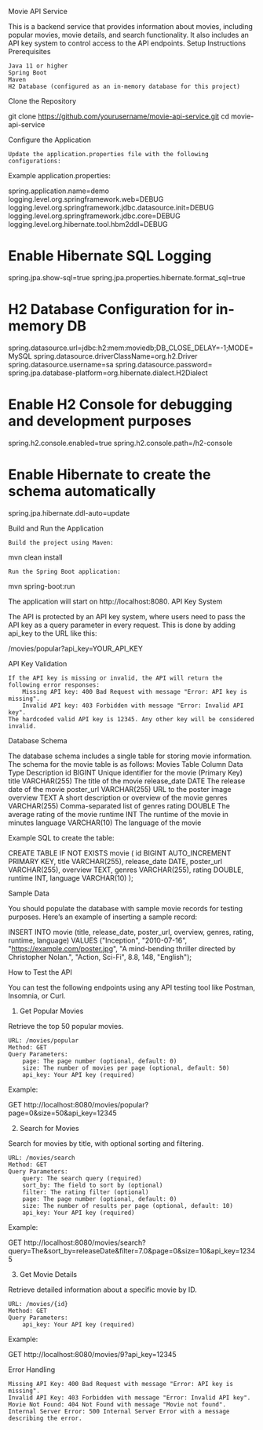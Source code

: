 Movie API Service

This is a backend service that provides information about movies, including popular movies, movie details, and search functionality. It also includes an API key system to control access to the API endpoints.
Setup Instructions
Prerequisites

    Java 11 or higher
    Spring Boot
    Maven
    H2 Database (configured as an in-memory database for this project)

Clone the Repository

git clone https://github.com/yourusername/movie-api-service.git
cd movie-api-service

Configure the Application

    Update the application.properties file with the following configurations:

Example application.properties:

spring.application.name=demo
logging.level.org.springframework.web=DEBUG
logging.level.org.springframework.jdbc.datasource.init=DEBUG
logging.level.org.springframework.jdbc.core=DEBUG
logging.level.org.hibernate.tool.hbm2ddl=DEBUG

# Enable Hibernate SQL Logging
spring.jpa.show-sql=true
spring.jpa.properties.hibernate.format_sql=true

# H2 Database Configuration for in-memory DB
spring.datasource.url=jdbc:h2:mem:moviedb;DB_CLOSE_DELAY=-1;MODE=MySQL
spring.datasource.driverClassName=org.h2.Driver
spring.datasource.username=sa
spring.datasource.password=
spring.jpa.database-platform=org.hibernate.dialect.H2Dialect

# Enable H2 Console for debugging and development purposes
spring.h2.console.enabled=true
spring.h2.console.path=/h2-console

# Enable Hibernate to create the schema automatically
spring.jpa.hibernate.ddl-auto=update

Build and Run the Application

    Build the project using Maven:

mvn clean install

    Run the Spring Boot application:

mvn spring-boot:run

The application will start on http://localhost:8080.
API Key System

The API is protected by an API key system, where users need to pass the API key as a query parameter in every request. This is done by adding api_key to the URL like this:

/movies/popular?api_key=YOUR_API_KEY

API Key Validation

    If the API key is missing or invalid, the API will return the following error responses:
        Missing API key: 400 Bad Request with message "Error: API key is missing".
        Invalid API key: 403 Forbidden with message "Error: Invalid API key".
    The hardcoded valid API key is 12345. Any other key will be considered invalid.

Database Schema

The database schema includes a single table for storing movie information. The schema for the movie table is as follows:
Movies Table
Column	Data Type	Description
id	BIGINT	Unique identifier for the movie (Primary Key)
title	VARCHAR(255)	The title of the movie
release_date	DATE	The release date of the movie
poster_url	VARCHAR(255)	URL to the poster image
overview	TEXT	A short description or overview of the movie
genres	VARCHAR(255)	Comma-separated list of genres
rating	DOUBLE	The average rating of the movie
runtime	INT	The runtime of the movie in minutes
language	VARCHAR(10)	The language of the movie

Example SQL to create the table:

CREATE TABLE IF NOT EXISTS movie (
    id BIGINT AUTO_INCREMENT PRIMARY KEY,
    title VARCHAR(255),
    release_date DATE,
    poster_url VARCHAR(255),
    overview TEXT,
    genres VARCHAR(255),
    rating DOUBLE,
    runtime INT,
    language VARCHAR(10)
);

Sample Data

You should populate the database with sample movie records for testing purposes. Here’s an example of inserting a sample record:

INSERT INTO movie (title, release_date, poster_url, overview, genres, rating, runtime, language)
VALUES 
("Inception", "2010-07-16", "https://example.com/poster.jpg", "A mind-bending thriller directed by Christopher Nolan.", "Action, Sci-Fi", 8.8, 148, "English");

How to Test the API

You can test the following endpoints using any API testing tool like Postman, Insomnia, or Curl.
1. Get Popular Movies

Retrieve the top 50 popular movies.

    URL: /movies/popular
    Method: GET
    Query Parameters:
        page: The page number (optional, default: 0)
        size: The number of movies per page (optional, default: 50)
        api_key: Your API key (required)

Example:

GET http://localhost:8080/movies/popular?page=0&size=50&api_key=12345

2. Search for Movies

Search for movies by title, with optional sorting and filtering.

    URL: /movies/search
    Method: GET
    Query Parameters:
        query: The search query (required)
        sort_by: The field to sort by (optional)
        filter: The rating filter (optional)
        page: The page number (optional, default: 0)
        size: The number of results per page (optional, default: 10)
        api_key: Your API key (required)

Example:

GET http://localhost:8080/movies/search?query=The&sort_by=releaseDate&filter=7.0&page=0&size=10&api_key=12345

3. Get Movie Details

Retrieve detailed information about a specific movie by ID.

    URL: /movies/{id}
    Method: GET
    Query Parameters:
        api_key: Your API key (required)

Example:

GET http://localhost:8080/movies/9?api_key=12345

Error Handling

    Missing API Key: 400 Bad Request with message "Error: API key is missing".
    Invalid API Key: 403 Forbidden with message "Error: Invalid API key".
    Movie Not Found: 404 Not Found with message "Movie not found".
    Internal Server Error: 500 Internal Server Error with a message describing the error.